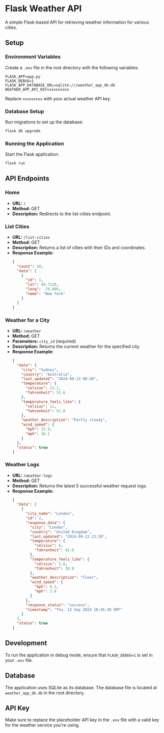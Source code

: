 # Flask Weather API

A simple Flask-based API for retrieving weather information for various cities.

## Setup

### Environment Variables

Create a `.env` file in the root directory with the following variables:

```
FLASK_APP=app.py
FLASK_DEBUG=1
FLASK_APP_DATABASE_URL=sqlite:///weather_app_db.db
WEATHER_APP_API_KEY=xxxxxxxxx
```

Replace `xxxxxxxxx` with your actual weather API key.

### Database Setup

Run migrations to set up the database:

```bash
flask db upgrade
```

### Running the Application

Start the Flask application:

```bash
flask run
```

## API Endpoints

### Home
- **URL:** `/`
- **Method:** GET
- **Description:** Redirects to the list-cities endpoint.

### List Cities
- **URL:** `/list-cities`
- **Method:** GET
- **Description:** Returns a list of cities with their IDs and coordinates.
- **Response Example:**
  ```json
  {
    "count": 10,
    "data": [
      {
        "id": 1,
        "lat": 40.7128,
        "long": -74.006,
        "name": "New York"
      }
    ]
  }
  ```

### Weather for a City
- **URL:** `/weather`
- **Method:** GET
- **Parameters:** `city_id` (required)
- **Description:** Returns the current weather for the specified city.
- **Response Example:**
  ```json
  {
    "data": {
      "city": "Sydney",
      "country": "Australia",
      "last_updated": "2024-09-13 08:30",
      "temperature": {
        "celsius": 13.1,
        "fahrenheit": 55.6
      },
      "temperature_feels_like": {
        "celsius": 11,
        "fahrenheit": 51.8
      },
      "weather_description": "Partly cloudy",
      "wind_speed": {
        "kph": 25.9,
        "mph": 16.1
      }
    },
    "status": true
  }
  ```

### Weather Logs
- **URL:** `/weather-logs`
- **Method:** GET
- **Description:** Returns the latest 5 successful weather request logs.
- **Response Example:**
  ```json
  {
    "data": [
      {
        "city_name": "London",
        "id": 2,
        "response_data": {
          "city": "London",
          "country": "United Kingdom",
          "last_updated": "2024-09-12 23:30",
          "temperature": {
            "celsius": 6,
            "fahrenheit": 42.8
          },
          "temperature_feels_like": {
            "celsius": 3.8,
            "fahrenheit": 38.8
          },
          "weather_description": "Clear",
          "wind_speed": {
            "kph": 6.1,
            "mph": 3.8
          }
        },
        "response_status": "success",
        "timestamp": "Thu, 12 Sep 2024 18:45:38 GMT"
      }
    ],
    "status": true
  }
  ```

## Development

To run the application in debug mode, ensure that `FLASK_DEBUG=1` is set in your `.env` file.

## Database

The application uses SQLite as its database. The database file is located at `weather_app_db.db` in the root directory.

## API Key

Make sure to replace the placeholder API key in the `.env` file with a valid key for the weather service you're using.